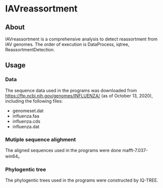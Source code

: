 # IAVreassortment
## About
IAVreassortment is a comprehensive analysis to detect reassortment from IAV genomes. The order of execution is DataProcess, iqtree, ReassortmentDetection.
## Usage
### Data
The sequence data used in the programs was downloaded from https://ftp.ncbi.nih.gov/genomes/INFLUENZA/ (as of October 13, 2020), including the following files:
- genomeset.dat
- influenza.faa
- influenza.cds
- influenza.dat
### Mutiple sequence alighment
The aligned sequences used in the programs were done mafft-7.037-win64。
### Phylogentic tree
The phylogentic trees used in the programs were constructed by IQ-TREE.
